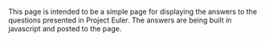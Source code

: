 This page is intended to be a simple page for displaying the answers to the questions presented in Project Euler. The answers are being built in javascript and posted to the page.
